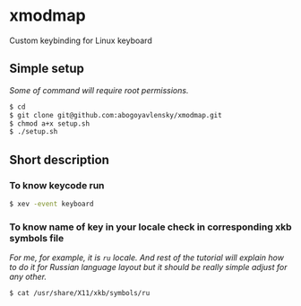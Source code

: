 # xmodmap
Custom keybinding for Linux keyboard

## Simple setup

*Some of command will require root permissions.*

```bash
$ cd
$ git clone git@github.com:abogoyavlensky/xmodmap.git
$ chmod a+x setup.sh
$ ./setup.sh
```

## Short description

### To know keycode run

```bash
$ xev -event keyboard
```

### To know name of key in your locale check in corresponding xkb symbols file

*For me, for example, it is `ru` locale. And rest of the tutorial will explain
how to do it for Russian language layout but it should be really simple adjust
for any other.*

```bash
$ cat /usr/share/X11/xkb/symbols/ru
```
